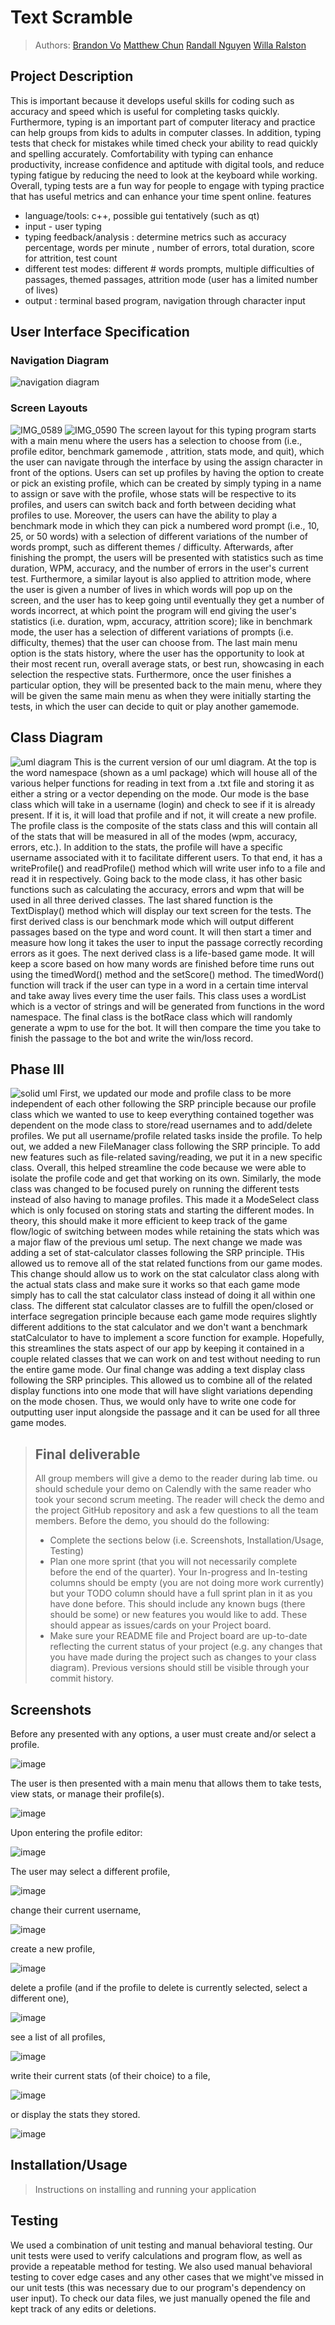 # Text Scramble
 
> Authors: [Brandon Vo](https://github.com/bxnvo)
> [Matthew Chun](https://github.com/matthwchun)
> [Randall Nguyen](https://github.com/1rwen)
> [Willa Ralston](https://github.com/chairfu)

## Project Description
This is important because it develops useful skills for coding such as accuracy and speed which is useful for completing tasks quickly. Furthermore, typing is an important part of computer literacy and practice can help groups from kids to adults in computer classes. In addition, typing tests that check for mistakes while timed check your ability to read quickly and spelling accurately. Comfortability with typing can enhance productivity, increase confidence and aptitude with digital tools, and reduce typing fatigue by reducing the need to look at the keyboard while working. Overall, typing tests are a fun way for people to engage with typing practice that has useful metrics and can enhance your time spent online. 
features
- language/tools: c++, possible gui tentatively (such as qt)
- input - user typing
- typing feedback/analysis : determine metrics such as accuracy percentage, words per minute , number of errors, total duration, score for attrition, test count
- different test modes: different # words prompts, multiple difficulties of passages, themed passages, attrition mode (user has a limited number of lives)
- output : terminal based program, navigation through character input

## User Interface Specification

### Navigation Diagram
![navigation diagram](https://github.com/cs100/final-project-rnguy137-mchun082-bvo024-wrals001/blob/bb4ab4319fce4d7f2b4634e841d7ce294341fc95/Typing%20Project%20User%20Interface%20Specification%20(2).png)

### Screen Layouts
![IMG_0589](https://github.com/cs100/final-project-rnguy137-mchun082-bvo024-wrals001/assets/117537259/ef10f96e-58d4-4cd3-ab16-0d5ec42ad2e0)
![IMG_0590](https://github.com/cs100/final-project-rnguy137-mchun082-bvo024-wrals001/assets/117537259/d0543e9c-594c-40c4-99c6-4bca288f2e42)
The screen layout for this typing program starts with a main menu where the users has a selection to choose from (i.e., profile editor, benchmark gamemode , attrition, stats mode, and quit), which the user can navigate through the interface by using the assign character in front of the options. Users can set up profiles by having the option to create or pick an existing profile, which can be created by simply typing in a name to assign or save with the profile, whose stats will be respective to its profiles, and users can switch back and forth between deciding what profiles to use. Moreover, the users can have the ability to play a benchmark mode in which they can pick a numbered word prompt (i.e., 10, 25, or 50 words) with a selection of different variations of the number of words prompt, such as different themes / difficulty. Afterwards, after finishing the prompt, the users will be presented with statistics such as time duration, WPM, accuracy, and the number of errors in the user's current test. Furthermore, a similar layout is also applied to attrition mode, where the user is given a number of lives in which words will pop up on the screen, and the user has to keep going until eventually they get a number of words incorrect, at which point the program will end giving the user's statistics (i.e. duration, wpm, accuracy, attrition score); like in benchmark mode, the user has a selection of different variations of prompts (i.e. difficulty, themes) that the user can choose from. The last main menu option is the stats history, where the user has the opportunity to look at their most recent run, overall average stats, or best run, showcasing in each selection the respective stats. Furthermore, once the user finishes a particular option, they will be presented back to the main menu, where they will be given the same main menu as when they were initially starting the tests, in which the user can decide to quit or play another gamemode.

## Class Diagram
![uml diagram](https://github.com/cs100/final-project-rnguy137-mchun082-bvo024-wrals001/assets/79384814/71a7bc84-38ce-4152-8d0c-ecf3c9a334b4)
This is the current version of our uml diagram. At the top is the word namespace (shown as a uml package) which will house all of the various helper functions for reading in text from a .txt file and storing it as either a string or a vector<string> depending on the mode. Our mode is the base class which will take in a username (login) and check to see if it is already present. If it is, it will load that profile and if not, it will create a new profile. The profile class is the composite of the stats class and this will contain all of the stats that will be measured in all of the modes (wpm, accuracy, errors, etc.). In addition to the stats, the profile will have a specific username associated with it to facilitate different users. To that end, it has a writeProfile() and readProfile() method which will write user info to a file and read it in respectively. Going back to the mode class, it has other basic functions such as calculating the accuracy, errors and wpm that will be used in all three derived classes. The last shared function is the TextDisplay() method which will display our text screen for the tests. The first derived class is our benchmark mode which will output different passages based on the type and word count. It will then start a timer and measure how long it takes the user to input the passage correctly recording errors as it goes. The next derived class is a life-based game mode. It will keep a score based on how many words are finished before time runs out using the timedWord() method and the setScore() method. The timedWord() function will track if the user can type in a word in a certain time interval and take away lives every time the user fails. This class uses a wordList which is a vector of strings and will be generated from functions in the word namespace. The final class is the botRace class which will randomly generate a wpm to use for the bot. It will then compare the time you take to finish the passage to the bot and write the win/loss record. 
 
## Phase III
![solid uml](https://github.com/cs100/final-project-rnguy137-mchun082-bvo024-wrals001/assets/79384814/5df854b8-f42c-4b52-af2b-ab5568a0b90d)
First, we updated our mode and profile class to be more independent of each other following the SRP principle because our profile class which we wanted to use to keep everything contained together was dependent on the mode class to store/read usernames and to add/delete profiles. We put all username/profile related tasks inside the profile. To help out, we added a new FileManager class following the SRP principle. To add new features such as file-related saving/reading, we put it in a new specific class. Overall, this helped streamline the code because we were able to isolate the profile code and get that working on its own. Similarly, the mode class was changed to be focused purely on running the different tests instead of also having to manage profiles. This made it a ModeSelect class which is only focused on storing stats and starting the different modes. In theory, this should make it more efficient to keep track of the game flow/logic of switching between modes while retaining the stats which was a major flaw of the previous uml setup. The next change we made was adding a set of stat-calculator classes following the SRP principle. THis allowed us to remove all of the stat related functions from our game modes. This change should allow us to work on the stat calculator class along with the actual stats class and make sure it works so that each game mode simply has to call the stat calculator class instead of doing it all within one class. The different stat calculator classes are to fulfill the open/closed or interface segregation principle because each game mode requires slightly different additions to the stat calculator and we don't want a benchmark statCalculator to have to implement a score function for example. Hopefully, this streamlines the stats aspect of our app by keeping it contained in a couple related classes that we can work on and test without needing to run the entire game mode. Our final change was adding a text display class following the SRP principles. This allowed us to combine all of the related display functions into one mode that will have slight variations depending on the mode chosen. Thus, we would only have to write one code for outputting user input alongside the passage and it can be used for all three game modes. 

 
 > ## Final deliverable
 > All group members will give a demo to the reader during lab time. ou should schedule your demo on Calendly with the same reader who took your second scrum meeting. The reader will check the demo and the project GitHub repository and ask a few questions to all the team members. 
 > Before the demo, you should do the following:
 > * Complete the sections below (i.e. Screenshots, Installation/Usage, Testing)
 > * Plan one more sprint (that you will not necessarily complete before the end of the quarter). Your In-progress and In-testing columns should be empty (you are not doing more work currently) but your TODO column should have a full sprint plan in it as you have done before. This should include any known bugs (there should be some) or new features you would like to add. These should appear as issues/cards on your Project board.
 > * Make sure your README file and Project board are up-to-date reflecting the current status of your project (e.g. any changes that you have made during the project such as changes to your class diagram). Previous versions should still be visible through your commit history. 
 
 ## Screenshots
 Before any presented with any options, a user must create and/or select a profile.
 
 ![image](https://github.com/cs100/final-project-rnguy137-mchun082-bvo024-wrals001/assets/124600164/6d89e163-94f6-4042-93f3-2ace7cd70f7b)

 The user is then presented with a main menu that allows them to take tests, view stats, or manage their profile(s).

 ![image](https://github.com/cs100/final-project-rnguy137-mchun082-bvo024-wrals001/assets/124600164/167ecbcd-de27-474a-95c3-eb99961ec441)

 Upon entering the profile editor:

 ![image](https://github.com/cs100/final-project-rnguy137-mchun082-bvo024-wrals001/assets/124600164/7b381999-fd92-4f04-ae3e-56f8ca997da4)

 The user may select a different profile,

 ![image](https://github.com/cs100/final-project-rnguy137-mchun082-bvo024-wrals001/assets/124600164/d8ab3bcc-7605-4869-9c78-01f9be7c8e83)

 change their current username,

 ![image](https://github.com/cs100/final-project-rnguy137-mchun082-bvo024-wrals001/assets/124600164/67feea47-cc32-4ceb-a384-8df41c3bdc4d)

 create a new profile,

 ![image](https://github.com/cs100/final-project-rnguy137-mchun082-bvo024-wrals001/assets/124600164/d8d7a005-03a1-4a4f-8113-6fb6cc2a723e)

 delete a profile (and if the profile to delete is currently selected, select a different one),
 
 ![image](https://github.com/cs100/final-project-rnguy137-mchun082-bvo024-wrals001/assets/124600164/04a692f8-4f69-48b2-aef6-9c4ff673ef39)

 see a list of all profiles,

 ![image](https://github.com/cs100/final-project-rnguy137-mchun082-bvo024-wrals001/assets/124600164/f7bf3d97-8cff-47cf-910f-9ebfac523b6a)

 write their current stats (of their choice) to a file,

 ![image](https://github.com/cs100/final-project-rnguy137-mchun082-bvo024-wrals001/assets/124600164/162545f8-32c0-4d9f-a480-199ae559a19f)

 or display the stats they stored.

 ![image](https://github.com/cs100/final-project-rnguy137-mchun082-bvo024-wrals001/assets/124600164/cae1cd48-c30a-4078-a366-dd38e355df46)


 ## Installation/Usage
 > Instructions on installing and running your application
 ## Testing
 We used a combination of unit testing and manual behavioral testing.  Our unit tests were used to verify calculations and program flow, as well as provide a repeatable method for testing.  We also used manual behavioral testing to cover edge cases and any other cases that we might've missed in our unit tests (this was necessary due to our program's dependency on user input).  To check our data files, we just manually opened the file and kept track of any edits or deletions.  
 
